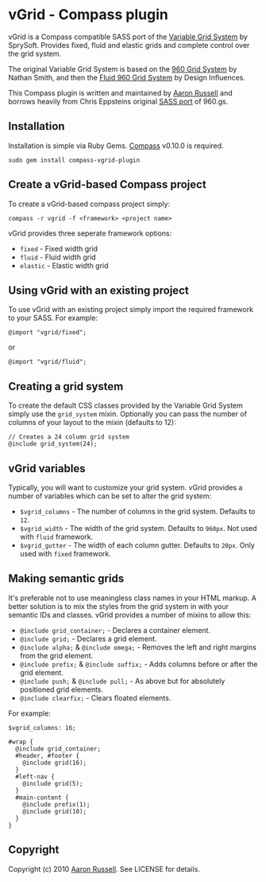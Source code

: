 # vGrid - Compass plugin

vGrid is a Compass compatible SASS port of the [Variable Grid System](http://www.spry-soft.com/grids/) by SprySoft. Provides fixed, fluid and elastic grids and complete control over the grid system.

The original Variable Grid System is based on the [960 Grid System](http://960.gs/) by Nathan Smith, and then the [Fluid 960 Grid System](http://www.designinfluences.com/fluid960gs/) by Design Influences.

This Compass plugin is written and maintained by [Aaron Russell](http://www.aaronrussell.co.uk/) and borrows heavily from Chris Eppsteins original [SASS port](http://github.com/chriseppstein/compass-960-plugin) of 960.gs.

## Installation

Installation is simple via Ruby Gems. [Compass](http://compass-style.org/) v0.10.0 is required.

    sudo gem install compass-vgrid-plugin

## Create a vGrid-based Compass project

To create a vGrid-based compass project simply:

    compass -r vgrid -f <framework> <project name>

vGrid provides three seperate framework options:

* `fixed` - Fixed width grid
* `fluid` - Fluid width grid
* `elastic` - Elastic width grid

## Using vGrid with an existing project

To use vGrid with an existing project simply import the required framework to your SASS. For example:

    @import "vgrid/fixed";

or

    @import "vgrid/fluid";

## Creating a grid system

To create the default CSS classes provided by the Variable Grid System simply use the `grid_system` mixin. Optionally you can pass the number of columns of your layout to the mixin (defaults to 12):

    // Creates a 24 column grid system
    @include grid_system(24);

## vGrid variables

Typically, you will want to customize your grid system. vGrid provides a number of variables which can be set to alter the grid system:

* `$vgrid_columns` - The number of columns in the grid system. Defaults to `12`.
* `$vgrid_width` - The width of the grid system. Defaults to `960px`. Not used with `fluid` framework.
* `$vgrid_gutter` - The width of each column gutter. Defaults to `20px`. Only used with `fixed` framework.

## Making semantic grids

It's preferable not to use meaningless class names in your HTML markup. A better solution is to mix the styles from the grid system in with your semantic IDs and classes. vGrid provides a number of mixins to allow this:

* `@include grid_container;` - Declares a container element.
* `@include grid;` - Declares a grid element.
* `@include alpha;` & `@include omega;` - Removes the left and right margins from the grid element.
* `@include prefix;` & `@include suffix;` - Adds columns before or after the grid element.
* `@include push;` & `@include pull;` - As above but for absolutely positioned grid elements.
* `@include clearfix;` - Clears floated elements.

For example:

    $vgrid_columns: 16;
    
    #wrap {
      @include grid_container;
      #header, #footer {
        @include grid(16);
      }
      #left-nav {
        @include grid(5);
      }
      #main-content {
        @include prefix(1);
        @include grid(10);
      }
    }      

## Copyright

Copyright (c) 2010 [Aaron Russell](http://www.aaronrussell.co.uk/). See LICENSE for details.
